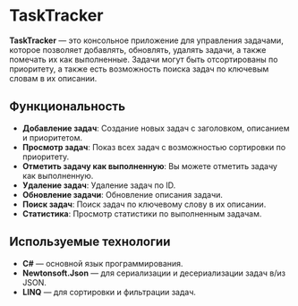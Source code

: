 # TaskTracker

**TaskTracker** — это консольное приложение для управления задачами, которое позволяет добавлять, обновлять, удалять задачи, а также помечать их как выполненные. Задачи могут быть отсортированы по приоритету, а также есть возможность поиска задач по ключевым словам в их описании.

## Функциональность

- **Добавление задач**: Создание новых задач с заголовком, описанием и приоритетом.
- **Просмотр задач**: Показ всех задач с возможностью сортировки по приоритету.
- **Отметить задачу как выполненную**: Вы можете отметить задачу как выполненную.
- **Удаление задач**: Удаление задач по ID.
- **Обновление задачи**: Обновление описания задачи.
- **Поиск задач**: Поиск задач по ключевому слову в их описании.
- **Статистика**: Просмотр статистики по выполненным задачам.

## Используемые технологии

- **C#** — основной язык программирования.
- **Newtonsoft.Json** — для сериализации и десериализации задач в/из JSON.
- **LINQ** — для сортировки и фильтрации задач.
